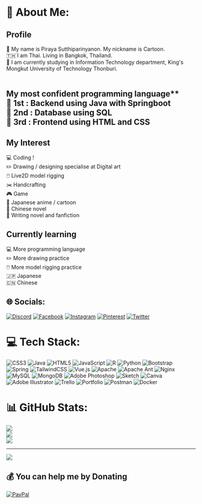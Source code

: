 # 💫 About Me:
## Profile
🤍 My name is Piraya Sutthiparinyanon. My nickname is Cartoon.<br>🇹🇭 I am Thai. Living in Bangkok, Thailand.<br>📖 I am currently studying in Information Technology department, King's Mongkut University of Technology Thonburi.<br><br>

## My most confident programming language**<br>🥇 1st : Backend using Java with Springboot<br>🥈 2nd : Database using SQL<br>🥉 3rd : Frontend using HTML and CSS <br>

## My Interest
💻 Coding !<br>✏️ Drawing / designing specialise at Digital art<br>🖱️ Live2D model rigging<br>✂️ Handcrafting<br>🎮 Game<br>🌸 Japanese anime / cartoon<br>📖 Chinese novel<br>📖 Writing novel and fanfiction<br>

## Currently learning
💻 More programming language<br>✏️ More drawing practice<br>🖱️ More model rigging practice<br>🇯🇵 Japanese<br>🇨🇳 Chinese<br>


## 🌐 Socials:
[![Discord](https://img.shields.io/badge/Discord-%237289DA.svg?logo=discord&logoColor=white)](htttps://discord.gg/Cartoonydesu#5948) [![Facebook](https://img.shields.io/badge/Facebook-%231877F2.svg?logo=Facebook&logoColor=white)](https://facebook.com/profile.php?id=100074323072515) [![Instagram](https://img.shields.io/badge/Instagram-%23E4405F.svg?logo=Instagram&logoColor=white)](https://instagram.com/cartoony_piraya) [![Pinterest](https://img.shields.io/badge/Pinterest-%23E60023.svg?logo=Pinterest&logoColor=white)](https://pinterest.com/Cartoonydesu) [![Twitter](https://img.shields.io/badge/Twitter-%231DA1F2.svg?logo=Twitter&logoColor=white)](https://twitter.com/search?q=cartoonydesu&src=typed_query) 

# 💻 Tech Stack:
![CSS3](https://img.shields.io/badge/css3-%231572B6.svg?style=for-the-badge&logo=css3&logoColor=white) ![Java](https://img.shields.io/badge/java-%23ED8B00.svg?style=for-the-badge&logo=java&logoColor=white) ![HTML5](https://img.shields.io/badge/html5-%23E34F26.svg?style=for-the-badge&logo=html5&logoColor=white) ![JavaScript](https://img.shields.io/badge/javascript-%23323330.svg?style=for-the-badge&logo=javascript&logoColor=%23F7DF1E) ![R](https://img.shields.io/badge/r-%23276DC3.svg?style=for-the-badge&logo=r&logoColor=white) ![Python](https://img.shields.io/badge/python-3670A0?style=for-the-badge&logo=python&logoColor=ffdd54) ![Bootstrap](https://img.shields.io/badge/bootstrap-%23563D7C.svg?style=for-the-badge&logo=bootstrap&logoColor=white) ![Spring](https://img.shields.io/badge/spring-%236DB33F.svg?style=for-the-badge&logo=spring&logoColor=white) ![TailwindCSS](https://img.shields.io/badge/tailwindcss-%2338B2AC.svg?style=for-the-badge&logo=tailwind-css&logoColor=white) ![Vue.js](https://img.shields.io/badge/vuejs-%2335495e.svg?style=for-the-badge&logo=vuedotjs&logoColor=%234FC08D) ![Apache](https://img.shields.io/badge/apache-%23D42029.svg?style=for-the-badge&logo=apache&logoColor=white) ![Apache Ant](https://img.shields.io/badge/Apache%20Ant-A81C7D?style=for-the-badge&logo=Apache%20Ant&logoColor=white) ![Nginx](https://img.shields.io/badge/nginx-%23009639.svg?style=for-the-badge&logo=nginx&logoColor=white) ![MySQL](https://img.shields.io/badge/mysql-%2300f.svg?style=for-the-badge&logo=mysql&logoColor=white) ![MongoDB](https://img.shields.io/badge/MongoDB-%234ea94b.svg?style=for-the-badge&logo=mongodb&logoColor=white) ![Adobe Photoshop](https://img.shields.io/badge/adobephotoshop-%2331A8FF.svg?style=for-the-badge&logo=adobephotoshop&logoColor=white) ![Sketch](https://img.shields.io/badge/Sketch-FFB387?style=for-the-badge&logo=sketch&logoColor=black) ![Canva](https://img.shields.io/badge/Canva-%2300C4CC.svg?style=for-the-badge&logo=Canva&logoColor=white) ![Adobe Illustrator](https://img.shields.io/badge/adobeillustrator-%23FF9A00.svg?style=for-the-badge&logo=adobeillustrator&logoColor=white) ![Trello](https://img.shields.io/badge/Trello-%23026AA7.svg?style=for-the-badge&logo=Trello&logoColor=white) ![Portfolio](https://img.shields.io/badge/Portfolio-%23000000.svg?style=for-the-badge&logo=firefox&logoColor=#FF7139) ![Postman](https://img.shields.io/badge/Postman-FF6C37?style=for-the-badge&logo=postman&logoColor=white) ![Docker](https://img.shields.io/badge/docker-%230db7ed.svg?style=for-the-badge&logo=docker&logoColor=white)
# 📊 GitHub Stats:
![](https://github-readme-stats.vercel.app/api?username=Cartoonydesu&theme=dracula&hide_border=false&include_all_commits=false&count_private=false)<br/>
![](https://github-readme-streak-stats.herokuapp.com/?user=Cartoonydesu&theme=dracula&hide_border=false)<br/>
![](https://github-readme-stats.vercel.app/api/top-langs/?username=Cartoonydesu&theme=dracula&hide_border=false&include_all_commits=false&count_private=false&layout=compact)

---
[![](https://visitcount.itsvg.in/api?id=Cartoonydesu&icon=0&color=0)](https://visitcount.itsvg.in)

  ## 💰 You can help me by Donating
  [![PayPal](https://img.shields.io/badge/PayPal-00457C?style=for-the-badge&logo=paypal&logoColor=white)](https://paypal.me/cartoonydesu) 

  
<!-- Proudly created with GPRM ( https://gprm.itsvg.in ) -->
